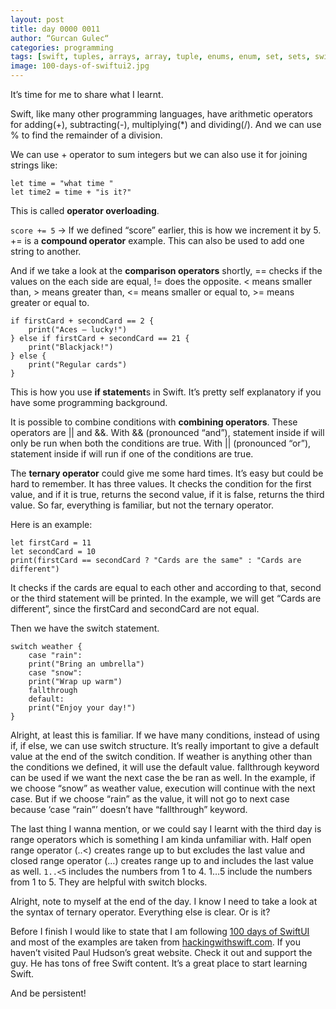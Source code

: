 ```yaml
---
layout: post
title: day 0000 0011
author: “Gurcan Gulec“
categories: programming
tags: [swift, tuples, arrays, array, tuple, enums, enum, set, sets, swiftui, hackingwithswift]
image: 100-days-of-swiftui2.jpg
---
```


It’s time for me to share what I learnt. 

Swift, like many other programming languages, have arithmetic operators for adding(+), subtracting(-), multiplying(*) and dividing(/). And we can use % to find the remainder of a division.

We can use + operator to sum integers but we can also use it for joining strings like:
```
let time = "what time "
let time2 = time + "is it?"  
```
This is called **operator overloading**.

`score += 5` -> If we defined “score” earlier, this is how we increment it by 5.  += is a **compound operator** example. This can also be used to add one string to another.

And if we take a look at the **comparison operators** shortly, == checks if the values on the each side are equal, != does the opposite. < means smaller than, > means greater than, <= means smaller or equal to, >= means greater or equal to.

```
if firstCard + secondCard == 2 {
    print("Aces – lucky!")
} else if firstCard + secondCard == 21 {
    print("Blackjack!")
} else {
    print("Regular cards")
}
```
This is how you use **if statement**s in Swift. It’s pretty self explanatory if you have some programming background.

It is possible to combine conditions with **combining operators**. These operators are || and &&.  With && (pronounced “and”), statement inside if will only be run when both the conditions are true. With || (pronounced “or”), statement inside if will run if one of the conditions are true.

The **ternary operator** could give me some hard times. It’s easy but could be hard to remember. It has three values. It checks the condition for the first value,  and if it is true, returns the second value, if it is false, returns the third value. So far, everything is familiar, but not the ternary operator. 

Here is an example:
```
let firstCard = 11
let secondCard = 10
print(firstCard == secondCard ? "Cards are the same" : "Cards are different")
```
It checks if the cards are equal to each other and according to that, second or the third statement will be printed. In the example, we will get “Cards are different”, since the firstCard and secondCard are not equal.

Then we have the switch statement.
```
switch weather {
	case "rain":
	print("Bring an umbrella")
	case "snow":
	print("Wrap up warm")
	fallthrough
	default:
	print("Enjoy your day!")
}
```
Alright, at least this is familiar. If we have many conditions, instead of using if, if else, we can use switch structure. It’s really important to give a default value at the end of the switch condition. If weather is anything other than the conditions we defined, it will use the default value. fallthrough keyword can be used if we want the next case the be ran as well. In the example, if we choose “snow” as weather value, execution will continue with the next case.  But if we choose “rain” as the value, it will not go to next case because ‘case “rain”’ doesn’t have “fallthrough” keyword.

The last thing I wanna mention, or we could say I learnt with the third day is range operators which is something I am kinda unfamiliar with. Half open range operator (..<) creates range up to but excludes the last value and closed range operator (…) creates range up to and includes the last value as well.  `1..<5` includes the numbers from 1 to 4. 1…5 include the numbers from 1 to 5. They are helpful with switch blocks.

Alright, note to myself at the end of the day. I know I need to take a look at the syntax of ternary operator. Everything else is clear. Or is it? 

Before I finish I would like to state that I am following [100 days of SwiftUI](https://www.hackingwithswift.com/100/swiftui) and most of the examples are taken from [hackingwithswift.com](https://www.hackingwithswift.com). If you haven’t visited Paul Hudson’s great website. Check it out and support the guy. He has tons of free Swift content. It’s a great place to start learning Swift. 

And be persistent!
